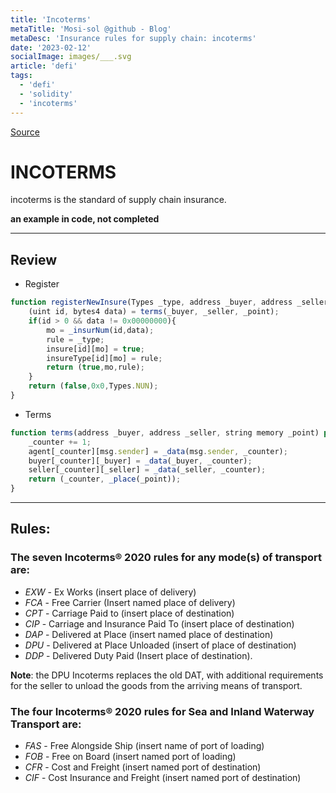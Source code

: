 ```yaml
---
title: 'Incoterms'
metaTitle: 'Mosi-sol @github - Blog'
metaDesc: 'Insurance rules for supply chain: incoterms'
date: '2023-02-12'
socialImage: images/___.svg
article: 'defi'
tags:
  - 'defi'
  - 'solidity'
  - 'incoterms'
---
```


[Source](https://github.com/mosi-sol/incoterms/blob/main/incoterms_mock2.sol)

# INCOTERMS
incoterms is the standard of supply chain insurance.

**an example in code, not completed**

---

## Review

- Register

```js
function registerNewInsure(Types _type, address _buyer, address _seller, string memory _point) public virtual returns (bool, bytes16 mo, Types) {
    (uint id, bytes4 data) = terms(_buyer, _seller, _point);
    if(id > 0 && data != 0x00000000){
        mo = _insurNum(id,data);
        rule = _type;
        insure[id][mo] = true;
        insureType[id][mo] = rule;
        return (true,mo,rule);
    }
    return (false,0x0,Types.NUN);
}
```

- Terms

```js
function terms(address _buyer, address _seller, string memory _point) private returns (uint, bytes4) {
    _counter += 1;
    agent[_counter][msg.sender] = _data(msg.sender, _counter);
    buyer[_counter][_buyer] = _data(_buyer, _counter);
    seller[_counter][_seller] = _data(_seller, _counter);
    return (_counter, _place(_point));
}
```
---


## Rules:

### The seven Incoterms® 2020 rules for any mode(s) of transport are: 
- *EXW* - Ex Works (insert place of delivery)
- *FCA*  - Free Carrier (Insert named place of delivery) 
- *CPT*  - Carriage Paid to (insert place of destination) 
- *CIP* -  Carriage and Insurance Paid To (insert place of destination)  
- *DAP* - Delivered at Place (insert named place of destination)  
- *DPU* - Delivered at Place Unloaded (insert of place of destination)  
- *DDP* - Delivered Duty Paid (Insert place of destination).  

**Note**: the DPU Incoterms replaces the old DAT, with additional requirements for the seller to unload the goods from the arriving means of transport. 

### The four Incoterms® 2020 rules for Sea and Inland Waterway Transport are: 
- *FAS* - Free Alongside Ship (insert name of port of loading) 
- *FOB* - Free on Board (insert named port of loading) 
- *CFR* - Cost and Freight (insert named port of destination) 
- *CIF* -  Cost Insurance and Freight (insert named port of destination) 
